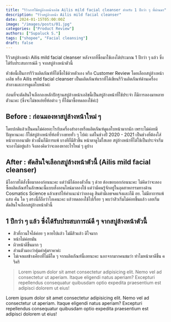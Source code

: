 ```yaml
---
title: "รีวิวการใช้สบู่ล้างหน้าเอลิช Ailis mild facial cleanser สำหรับ 1 ปีกว่า ๆ ที่ผ่านมา"
description: "รีวิวสบู่ล้างหน้า Ailis mild facial cleanser"
date: 2024-01-15T05:00:00Z
image: "/images/posts/01.jpg"
categories: ["Product Review"]
authors: ["Supaluck S."]
tags: ["shopee", "Facial cleansing"]
draft: false
---
```


รีวิวสบู่ล้างหน้า Ailis mild facial cleanser หลังจากที่ซื้อมาใช้เองได้ประมาณ 1 ปีกว่า ๆ แล้ว ซึ่งได้รับประสบการณ์ดี ๆ จากสบู่ล้างหน้าตัวนี้

หัวข้อนี้เป็นการรีวิวผลิตภัณฑ์ที่ได้ซื้อใช้ด้วยตัวเอง หรือ Customer Review โดยเลือกสบู่ล้างหน้าเอลิช หรือ Ailis mild facial cleanser เป็นผลิตภัณฑ์แรกที่ได้เขียนรีวิวผลิตภัณฑ์ด้านเครื่องสำอางและการดูแลใบหน้าค่ะ

ก่อนที่จะตัดสินใจเลือกลงหลักปักฐานสบู่ล้างหน้าเอลิชนี้เป็นสบู่ล้างหน้าที่ใช้ประจำ ก็มีการลองมาหลายตัวนะคะ (ซึ่งจะไม่ขอเอ่ยยี่ห้อต่าง ๆ ที่ได้มาซื้อทดลองใช้ค่ะ)

## Before : ก่อนมองหาสบู่ล้างหน้าใหม่ ๆ

โดยปกติแล้วเป็นคนไม่ค่อยอะไรกับเครื่องสำอางหรือผลิตภัณฑ์ดูแลใบหน้ามากนัก เพราะไม่ค่อยมีปัญหานะคะ ก็ใช่สบู่ล้างหน้ายี่ห้อที่วางขายทั่ว ๆ ไปค่ะ แต่ในช่วงปี 2020 - 2021 เป็นช่วงที่ต้องใส่หน้ากากอนามัย ช่วงนั้นก็มีการแพ้ บางทีก็มีสิวขึ้น หน้าตาดูไม่ใสเลย สบู่ล้างหน้าที่ได้ใช้เป็นประจำเริ่มจะเอาไม่อยู่แล้ว จึงลองคิดว่าจะลองหาอะไรใหม่ ๆ ดูบ้าง

## After : ตัดสินใจเลือกสบู่ล้างหน้าตัวนี้ (Ailis mild facial cleanser)

มีโอกาสได้สั่งซื้อมาลองก่อนนะคะ แต่ว่ามีได้ลองตัวอื่น ๆ ด้วย ต้องขอบอกก่อนนะคะ ไม่คิดว่าจะลองซื้อผลิตภัณฑ์ในลักษณะนี้แบบสั่งออนไลน์มาลองใช้ แต่ว่ามีคนรู้จักอยู่ในอุตสาหกรรมทางด้าน Cosmatics Science แล้วเขาก้ให้คำแนะนำว่าลองดู สินค้ามีเลขจดแจ้งและก็มี อย. ไม่มีอาการแพ้ แสบ คัน ใด ๆ  ตรงนี้ก็ถือว่าโอเคนะคะ แล้วทดลองใช้ไปเรื่อย ๆ พบว่าสิวเริ่มไม่ค่อยขึ้นแล้ว เลยเริ่มตัดสินใจเลือกสบู่ล้างหน้าตัวนี้

## 1 ปีกว่า ๆ แล้ว ซึ่งได้รับประสบการณ์ดี ๆ จากสบู่ล้างหน้าตัวนี้
<ul>
  <li>สิวที่กวนใจได้ค่อย ๆ หายไปแล้ว ไม่มีสิวแล้ว ดีใจมาก</li>
  <li>หน้าไม่ค่อยมัน</li>
  <li>ผิวหน้าดีขึ้นมาก ๆ</li>
  <li>ส่วนตัวมองว่าคุ้มค่าคุ้มราคาค่ะ</li>
  <li>ไม่เจอผลข้างเคียงที่ไม่ดีใด ๆ จากผลิตภัณฑ์นี้เลยนะคะ นอกจากมากคนชมว่า ทำไมหน้าตาดีขึ้น คริคริ</li>
</ul>


> Lorem ipsum dolor sit amet consectetur adipisicing elit. Nemo vel ad consectetur ut aperiam. Itaque eligendi natus aperiam? Excepturi repellendus consequatur quibusdam optio expedita praesentium est adipisci dolorem ut eius!

Lorem ipsum dolor sit amet consectetur adipisicing elit. Nemo vel ad consectetur ut aperiam. Itaque eligendi natus aperiam? Excepturi repellendus consequatur quibusdam optio expedita praesentium est adipisci dolorem ut eius!

